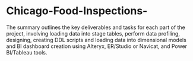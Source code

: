 # Chicago-Food-Inspections-
The summary outlines the key deliverables and tasks for each part of the project, involving loading data into stage tables, perform data profiling, designing, creating DDL scripts and loading data into dimensional models and BI dashboard creation using Alteryx, ER/Studio or Navicat, and Power BI/Tableau tools.
